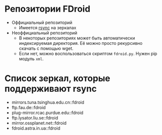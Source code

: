 # Репозитории FDroid
* Оффициальный репозиторий
  - Имеется [rsync](https://f-droid.org/en/docs/Running_a_Mirror/) на зеркалах
* Неоффициальный репозиторий
  - В некоторых репозиториях может быть автоматически индексируемая директория. Её можно просто рекурсивно скачать с помощью wget.
  - Если нет, можно воспользоваться скриптом `fdroid.py`. Нужен pip модуль `xml`.

# Список зеркал, которые поддерживают rsync
* mirrors.tuna.tsinghua.edu.cn::fdroid
* ftp.fau.de::fdroid
* plug-mirror.rcac.purdue.edu::fdroid
* ftp.lysator.liu.se::fdroid
* mirror.ossplanet.net::fdroid
* fdroid.astra.in.ua::fdroid